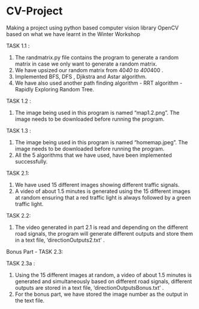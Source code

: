 # CV-Project
Making a project using python based computer vision library OpenCV based on what we have learnt in the Winter Workshop

TASK 1.1 :
 
1. The randmatrix.py file contains the program to generate a random matrix in case we only want to generate a random matrix.
2. We have upsized our random matrix from 40*40 to 400*400 .
3. Implemented BFS, DFS , Djikstra and Astar algorithm.
4. We have also used another path finding algorithm - RRT algorithm - Rapidly Exploring Random Tree. 

TASK 1.2 : 
1. The image being used in this program is named “map1.2.png”. The image needs to be downloaded before running the program.

TASK 1.3 :
1. The image being used in this program is named “homemap.jpeg”. The image needs to be downloaded before running the program. 
2. All the 5 algorithms that we have used, have been implemented successfully. 

TASK 2.1:
1. We have used 15 different images showing different traffic signals.
2. A video of about 1.5 minutes is generated using the 15 different images at random ensuring that a red traffic light is always followed by a green traffic light.

TASK 2.2:
1. The video generated in part 2.1 is read and depending on the different road signals, the program will generate different outputs and store them in a text file, ‘directionOutputs2.txt’ .


Bonus Part - TASK 2.3:

TASK 2.3a :
1. Using the 15 different images at random, a video  of about 1.5 minutes is generated and simultaneously based on different road signals, different outputs are stored in a text file, ‘directionOutputsBonus.txt’ .
2. For the bonus part, we have stored the image number as the output in the text file.


